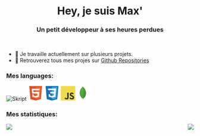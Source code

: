 <h1 align="center">Hey, je suis Max'</h1>
<h3 align="center">Un petit développeur à ses heures perdues</h3><br />

- 🧠 Je travaille actuellement sur plusieurs projets.
- 🎯 Retrouverez tous mes projes sur [Github Repositories](https://github.com/MaxouLeKangou?tab=repositories)

### Mes languages:
<img title="Skript" width="40px" src="https://img.search.brave.com/jhjBoDYpWRGmA0LKIhxsmLmwA565tfnaYjyZp0oKR3o/rs:fit:205:200:1/g:ce/aHR0cHM6Ly9za3Jp/cHQtbWMuZnIvZm9y/dW0vdXBsb2Fkcy9t/b250aGx5XzIwMTlf/MDEvMTI1MzIxMTQz/Ml9QbGFuZGV0cmF2/YWlsMS5wbmcuNmUx/OGZlNzY4NjFhYjYx/MTRjOGZhMjdjOWIw/Y2JlNTQucG5n" />    <img  title="HTML5" width="40px" src="https://raw.githubusercontent.com/devicons/devicon/master/icons/html5/html5-original.svg" />  <img title="CSS3" width="40px" src="https://raw.githubusercontent.com/devicons/devicon/master/icons/css3/css3-original.svg" />  <img title="JavaScript" width="40px" src="https://raw.githubusercontent.com/devicons/devicon/master/icons/javascript/javascript-original.svg" /><img title="MongoDB" width="40px" src="https://raw.githubusercontent.com/devicons/devicon/master/icons/mongodb/mongodb-original.svg" />


### Mes statistiques:
<a href="https://github.com/MaxouLeKangou/github-readme-stats">
  <img src="https://github-readme-stats.vercel.app/api?username=MaxouLeKangou&show_icons=true&theme=tokyonight" /><img align="right" src="https://github-readme-stats.vercel.app/api/top-langs/?username=MaxouLeKangou&layout=compact&theme=tokyonight" />
</a>




    

